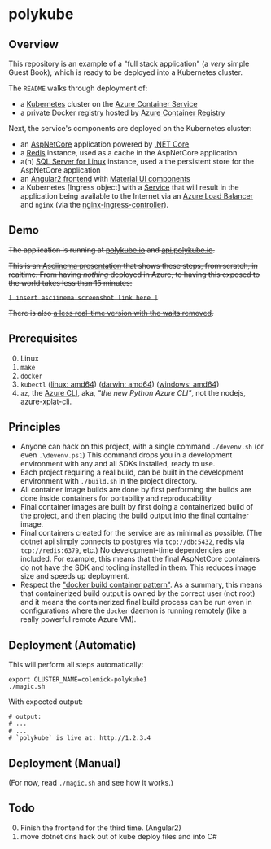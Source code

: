 # polykube

## Overview

This repository is an example of a "full stack application" (a *very* simple Guest Book), which is ready to be deployed into a Kubernetes cluster.

The `README` walks through deployment of:

  * a [Kubernetes](http://kubernetes.io/) cluster on the [Azure Container Service](https://azure.microsoft.com/en-us/services/container-service/)
  * a private Docker registry hosted by [Azure Container Registry](https://azure.microsoft.com/en-us/services/container-registry/)

Next, the service's components are deployed on the Kubernetes cluster:

  * an [AspNetCore](https://docs.microsoft.com/en-us/aspnet/core/) application powered by [.NET Core](https://www.microsoft.com/net/core)
  * a [Redis](http://redis.io/) instance, used as a cache in the AspNetCore application
  * a(n) [SQL Server for Linux](https://www.microsoft.com/en-us/sql-server/sql-server-vnext-including-Linux) instance, used a the persistent store for the AspNetCore application
  * an [Angular2 frontend](https://angular.io/) with [Material UI components](https://material.angular.io/)
  * a Kubernetes [Ingress object] with a [Service]() that will result in the application being available to the Internet via
    an [Azure Load Balancer](https://docs.microsoft.com/en-us/azure/load-balancer/load-balancer-overview) and `nginx` (via the [nginx-ingress-controller]()).

## Demo

~~The application is running at [polykube.io](https://polykube.io) and [api.polykube.io](https://api.polykube.io/counter).~~

~~This is an [Asciinema presentation]() that shows these steps, from scratch, in realtime.
From having *nothing* deployed in Azure, to having this exposed to the world takes less than 15 minutes:~~

~~`[ insert asciinema screenshot link here ]`~~

~~There is also [a less real-time version with the waits removed]().~~

## Prerequisites

0. Linux
1. `make`
2. `docker`
3. `kubectl` ([linux: amd64](https://storage.googleapis.com/kubernetes-release/release/v1.4.6/bin/linux/amd64/kubectl)) ([darwin: amd64](https://storage.googleapis.com/kubernetes-release/release/v1.4.6/bin/darwin/amd64/kubectl)) ([windows: amd64](https://storage.googleapis.com/kubernetes-release/release/v1.4.6/bin/windows/amd64/kubectl.exe))
4. `az`, the [Azure CLI](https://github.com/Azure/azure-cli), aka, *"the new Python Azure CLI"*, not the nodejs, azure-xplat-cli.

## Principles

 * Anyone can hack on this project, with a single command
   `./devenv.sh` (or even `.\devenv.ps1`)
   This command drops you in a development environment with any and all
   SDKs installed, ready to use.
 * Each project requiring a real build, can be built in the development
   environment with `./build.sh` in the project directory.
 * All container image builds are done by first performing the builds are done inside containers for portability and reproducability
 * Final container images are built by first doing a containerized build of the project,
   and then placing the build output into the final container image.
 * Final containers created for the service are as minimal as possible.
   (The dotnet api simply connects to postgres via `tcp://db:5432`, redis via `tcp://redis:6379`, etc.)
   No development-time dependencies are included.
   For example, this means that the final AspNetCore containers do not have the SDK
   and tooling installed in them. This reduces image size and speeds up deployment.
 * Respect the ["docker build container pattern"](http://blog.slashdeploy.com/2016/11/07/docker-build-container-pattern/).
   As a summary, this means that containerized build output is owned by the correct user (not root)
   and it means the containerized final build process can be run even in configurations where the `docker` daemon is
   running remotely (like a really powerful remote Azure VM).

## Deployment (Automatic)

This will perform all steps automatically:

```shell
export CLUSTER_NAME=colemick-polykube1
./magic.sh
```

With expected output:
```shell
# output:
# ...
# ...
# `polykube` is live at: http://1.2.3.4
```

## Deployment (Manual)

(For now, read `./magic.sh` and see how it works.)

## Todo
  0. Finish the frontend for the third time. (Angular2)
  1. move dotnet dns hack out of kube deploy files and into C#

